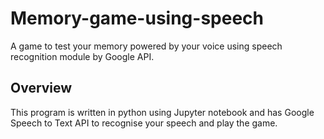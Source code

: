 # Memory-game-using-speech
 A game to test your memory powered by your voice using speech recognition module by Google API.

## Overview
This program is written in python using Jupyter notebook and has Google Speech to Text API to recognise your speech and play the game.

